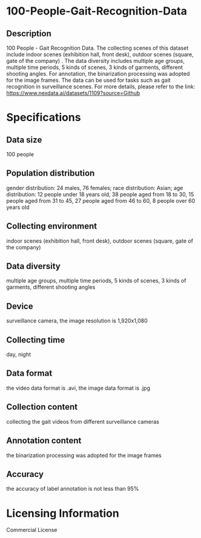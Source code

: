 # 100-People-Gait-Recognition-Data

## Description
100 People - Gait Recognition Data. The collecting scenes of this dataset include indoor scenes (exhibition hall, front desk), outdoor scenes (square, gate of the company) . The data diversity includes multiple age groups, multiple time periods, 5 kinds of scenes, 3 kinds of garments, different shooting angles. For annotation, the binarization processing was adopted for the image frames. The data can be used for tasks such as gait recognition in surveillance scenes.
For more details, please refer to the link: https://www.nexdata.ai/datasets/1109?source=Github


# Specifications
## Data size
100 people
## Population distribution
gender distribution: 24 males, 76 females; race distribution: Asian; age distribution: 12 people under 18 years old, 38 people aged from 18 to 30, 15 people aged from 31 to 45, 27 people aged from 46 to 60, 8 people over 60 years old
## Collecting environment
indoor scenes (exhibition hall, front desk), outdoor scenes (square, gate of the company)
## Data diversity
multiple age groups, multiple time periods, 5 kinds of scenes, 3 kinds of garments, different shooting angles
## Device
surveillance camera, the image resolution is 1,920x1,080
## Collecting time
day, night
## Data format
the video data format is .avi, the image data format is .jpg
## Collection content
collecting the gait videos from different surveillance cameras
## Annotation content
the binarization processing was adopted for the image frames
## Accuracy
the accuracy of label annotation is not less than 95%

# Licensing Information
Commercial License
